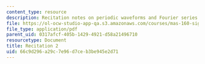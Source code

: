 ```yaml
---
content_type: resource
description: Recitation notes on periodic waveforms and Fourier series.
file: https://ol-ocw-studio-app-qa.s3.amazonaws.com/courses/mas-160-signals-systems-and-information-for-media-technology-fall-2007/66c9d296a29c7e96d7ceb3be945e2d71_rec2.pdf
file_type: application/pdf
parent_uid: 0317afcf-405b-1429-4921-d58a21496710
resourcetype: Document
title: Recitation 2
uid: 66c9d296-a29c-7e96-d7ce-b3be945e2d71
---
```

